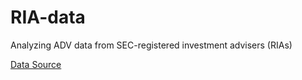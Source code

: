 # RIA-data
Analyzing ADV data from SEC-registered investment advisers (RIAs)

[Data Source](https://www.sec.gov/help/foiadocsinvafoiahtm.html)
